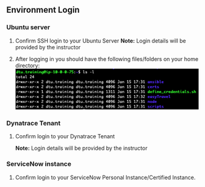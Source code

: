 ## Environment Login

### Ubuntu server

1. Confirm SSH login to your Ubuntu Server
**Note:** Login details will be provided by the instructor

1. After logging in you should have the following files/folders on your home directory:
    ![ubuntu_vm_login](../../../assets/images/ubuntu_vm_login.png)

### Dynatrace Tenant

1. Confirm login to your Dynatrace Tenant

    **Note:** Login details will be provided by the instructor

### ServiceNow instance

1. Confirm login to your ServiceNow Personal Instance/Certified Instance.
